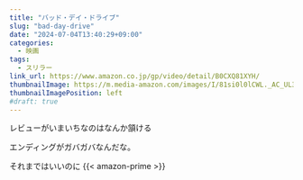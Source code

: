 ```yaml
---
title: "バッド・デイ・ドライブ"
slug: "bad-day-drive"
date: "2024-07-04T13:40:29+09:00"
categories:
  - 映画
tags:
  - スリラー
link_url: https://www.amazon.co.jp/gp/video/detail/B0CXQ81XYH/
thumbnailImage: https://m.media-amazon.com/images/I/81si0l0lCWL._AC_UL320_.jpg
thumbnailImagePosition: left
#draft: true
---
```

レビューがいまいちなのはなんか頷ける
<!--more-->
エンディングがガバガバなんだな。

それまではいいのに
{{< amazon-prime >}}
